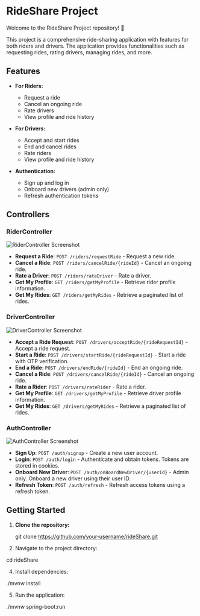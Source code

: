 # RideShare Project

Welcome to the RideShare Project repository! 🚖

This project is a comprehensive ride-sharing application with features for both riders and drivers. The application provides functionalities such as requesting rides, rating drivers, managing rides, and more.

## Features

- **For Riders:**
  - Request a ride
  - Cancel an ongoing ride
  - Rate drivers
  - View profile and ride history

- **For Drivers:**
  - Accept and start rides
  - End and cancel rides
  - Rate riders
  - View profile and ride history

- **Authentication:**
  - Sign up and log in
  - Onboard new drivers (admin only)
  - Refresh authentication tokens

## Controllers

### RiderController

![RiderController Screenshot](screenshots/RiderController.png)

- **Request a Ride**: `POST /riders/requestRide` - Request a new ride.
- **Cancel a Ride**: `POST /riders/cancelRide/{rideId}` - Cancel an ongoing ride.
- **Rate a Driver**: `POST /riders/rateDriver` - Rate a driver.
- **Get My Profile**: `GET /riders/getMyProfile` - Retrieve rider profile information.
- **Get My Rides**: `GET /riders/getMyRides` - Retrieve a paginated list of rides.

### DriverController

![DriverController Screenshot](screenshots/DriverController.png)

- **Accept a Ride Request**: `POST /drivers/acceptRide/{rideRequestId}` - Accept a ride request.
- **Start a Ride**: `POST /drivers/startRide/{rideRequestId}` - Start a ride with OTP verification.
- **End a Ride**: `POST /drivers/endRide/{rideId}` - End an ongoing ride.
- **Cancel a Ride**: `POST /drivers/cancelRide/{rideId}` - Cancel an ongoing ride.
- **Rate a Rider**: `POST /drivers/rateRider` - Rate a rider.
- **Get My Profile**: `GET /drivers/getMyProfile` - Retrieve driver profile information.
- **Get My Rides**: `GET /drivers/getMyRides` - Retrieve a paginated list of rides.

### AuthController

![AuthController Screenshot](screenshots/AuthController.png)

- **Sign Up**: `POST /auth/signup` - Create a new user account.
- **Login**: `POST /auth/login` - Authenticate and obtain tokens. Tokens are stored in cookies.
- **Onboard New Driver**: `POST /auth/onBoardNewDriver/{userId}` - Admin only. Onboard a new driver using their user ID.
- **Refresh Token**: `POST /auth/refresh` - Refresh access tokens using a refresh token.

## Getting Started

1. **Clone the repository:**

   git clone https://github.com/your-username/rideShare.git

2. Navigate to the project directory:
   
  cd rideShare

4. Install dependencies:

  ./mvnw install
  
5. Run the application:

  ./mvnw spring-boot:run
